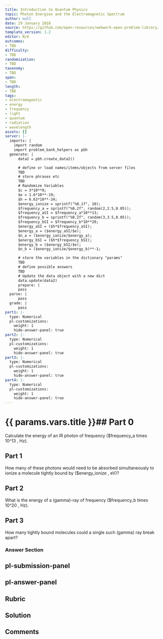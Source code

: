 ```yaml
---
title: Introduction to Quantum Physics
topic: Photon Energies and the Electromagnetic Spectrum
author: null
date: 29 January 2018
source: https://github.com/open-resources/webwork-open-problem-library/tree/master/Contrib/BrockPhysics/College_Physics_Urone/29.Introduction_to_Quantum_Physics/29-03.Photon_Energies_and_the_Electromagnetic_Spectrum/NU_U17_29_03_007.pg
template_version: 1.2
editor: N/A
outcomes:
- TBD
difficulty:
- TBD
randomization:
- TBD
taxonomy:
- TBD
span:
- TBD
length:
- TBD
tags:
- electromagnetic
- energy
- frequency
- light
- quantum
- radiation
- wavelength
assets: []
server: |-
  imports: |
    import random
    import problem_bank_helpers as pbh
  generate: |
      data2 = pbh.create_data2()

      # define or load names/items/objects from server files
      TBD
      # store phrases etc
      TBD
      # Randomize Variables
      $c = 3*10**8;
      $e = 1.6*10**-19;
      $h = 6.63*10**-34;
      $energy_ionize = sprintf("%0.1f", 10);
      $frequency_a = sprintf("%0.2f", random(2,2.5,0.05));
      $frequency_aSI = $frequency_a*10**13;
      $frequency_b = sprintf("%0.2f", random(3,3.5,0.05));
      $frequency_bSI = $frequency_b*10**20;
      $energy_aSI = ($h*$frequency_aSI);
      $energy_a = ($energy_aSI/$e);
      $n_a = ($energy_ionize/$energy_a);
      $energy_bSI = ($h*$frequency_bSI);
      $energy_b = ($energy_bSI/$e);
      $n_b = ($energy_ionize/$energy_b)**-1;

      # store the variables in the dictionary "params"
      TBD
      # define possible answers
      TBD
      # Update the data object with a new dict
      data.update(data2)
      prepare: |
      pass
  parse: |
      pass
  grade: |
      pass
part1: |-
  type: Numerical
  pl-customizations:
    weight: 1
    hide-answer-panel: true
part2: |-
  type: Numerical
  pl-customizations:
    weight: 1
    hide-answer-panel: true
part3: |-
  type: Numerical
  pl-customizations:
    weight: 1
    hide-answer-panel: true
part4: |-
  type: Numerical
  pl-customizations:
    weight: 1
    hide-answer-panel: true
---
```


# {{ params.vars.title }}## Part 0 
Calculate the energy of an IR photon of frequency ($frequency_a times 10^13  , Hz). 
## Part 1 
How many of these photons would need to be absorbed simultaneously to ionize a molecule tightly bound by ($energy_ionize , eV)? 
## Part 2 
What is the energy of a (gamma)-ray of frequency ($frequency_b times 10^20 , Hz). 
## Part 3 
How many tightly bound molecules could a single such (gamma) ray break apart? 


### Answer Section 


## pl-submission-panel 


## pl-answer-panel 


## Rubric 


## Solution 


## Comments 


